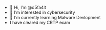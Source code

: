 - 👋 Hi, I’m @d5fa4lt
- 👀 I’m interested in cybersecurity
- 🌱 I’m currently learning Malware Devlopment
- I have cleared my CRTP exam



